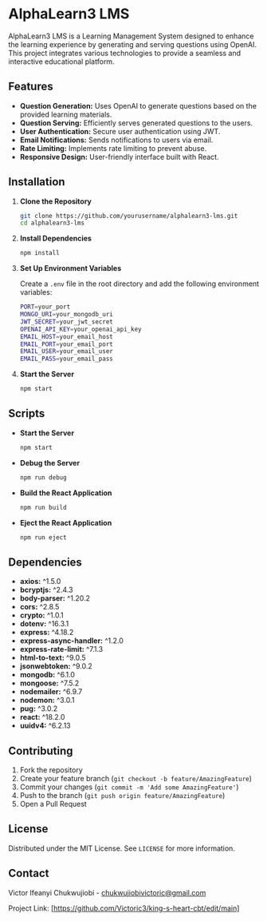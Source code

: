 # AlphaLearn3 LMS

AlphaLearn3 LMS is a Learning Management System designed to enhance the learning experience by generating and serving questions using OpenAI. This project integrates various technologies to provide a seamless and interactive educational platform.

## Features

- **Question Generation:** Uses OpenAI to generate questions based on the provided learning materials.
- **Question Serving:** Efficiently serves generated questions to the users.
- **User Authentication:** Secure user authentication using JWT.
- **Email Notifications:** Sends notifications to users via email.
- **Rate Limiting:** Implements rate limiting to prevent abuse.
- **Responsive Design:** User-friendly interface built with React.

## Installation

1. **Clone the Repository**

   ```sh
   git clone https://github.com/yourusername/alphalearn3-lms.git
   cd alphalearn3-lms
   ```

2. **Install Dependencies**

   ```sh
   npm install
   ```

3. **Set Up Environment Variables**

   Create a `.env` file in the root directory and add the following environment variables:

   ```sh
   PORT=your_port
   MONGO_URI=your_mongodb_uri
   JWT_SECRET=your_jwt_secret
   OPENAI_API_KEY=your_openai_api_key
   EMAIL_HOST=your_email_host
   EMAIL_PORT=your_email_port
   EMAIL_USER=your_email_user
   EMAIL_PASS=your_email_pass
   ```

4. **Start the Server**

   ```sh
   npm start
   ```

## Scripts

- **Start the Server**

  ```sh
  npm start
  ```

- **Debug the Server**

  ```sh
  npm run debug
  ```

- **Build the React Application**

  ```sh
  npm run build
  ```

- **Eject the React Application**

  ```sh
  npm run eject
  ```

## Dependencies

- **axios:** ^1.5.0
- **bcryptjs:** ^2.4.3
- **body-parser:** ^1.20.2
- **cors:** ^2.8.5
- **crypto:** ^1.0.1
- **dotenv:** ^16.3.1
- **express:** ^4.18.2
- **express-async-handler:** ^1.2.0
- **express-rate-limit:** ^7.1.3
- **html-to-text:** ^9.0.5
- **jsonwebtoken:** ^9.0.2
- **mongodb:** ^6.1.0
- **mongoose:** ^7.5.2
- **nodemailer:** ^6.9.7
- **nodemon:** ^3.0.1
- **pug:** ^3.0.2
- **react:** ^18.2.0
- **uuidv4:** ^6.2.13

## Contributing

1. Fork the repository
2. Create your feature branch (`git checkout -b feature/AmazingFeature`)
3. Commit your changes (`git commit -m 'Add some AmazingFeature'`)
4. Push to the branch (`git push origin feature/AmazingFeature`)
5. Open a Pull Request

## License

Distributed under the MIT License. See `LICENSE` for more information.

## Contact

Victor Ifeanyi Chukwujiobi - chukwujiobivictoric@gmail.com

Project Link: [https://github.com/Victoric3/king-s-heart-cbt/edit/main]
